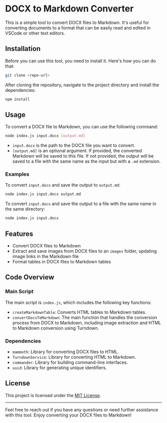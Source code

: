 # DOCX to Markdown Converter

This is a simple tool to convert DOCX files to Markdown. It's useful for converting documents to a format that can be easily read and edited in VSCode or other text editors.

## Installation

Before you can use this tool, you need to install it. Here's how you can do that:

```sh
git clone <repo-url>
```

After cloning the repository, navigate to the project directory and install the dependencies:

```sh
npm install
```

## Usage

To convert a DOCX file to Markdown, you can use the following command:

```sh
node index.js input.docx [output.md]
```

- `input.docx` is the path to the DOCX file you want to convert.
- `[output.md]` is an optional argument. If provided, the converted Markdown will be saved to this file. If not provided, the output will be saved to a file with the same name as the input but with a `.md` extension.

### Examples

To convert `input.docx` and save the output to `output.md`:

```sh
node index.js input.docx output.md
```

To convert `input.docx` and save the output to a file with the same name in the same directory:

```sh
node index.js input.docx
```

## Features

- Convert DOCX files to Markdown
- Extract and save images from DOCX files to an `images` folder, updating image links in the Markdown file
- Format tables in DOCX files to Markdown tables

## Code Overview

### Main Script

The main script is `index.js`, which includes the following key functions:

- `createMarkdownTable`: Converts HTML tables to Markdown tables.
- `convertDocxToMarkdown`: The main function that handles the conversion process from DOCX to Markdown, including image extraction and HTML to Markdown conversion using Turndown.

### Dependencies

- `mammoth`: Library for converting DOCX files to HTML.
- `TurndownService`: Library for converting HTML to Markdown.
- `commander`: Library for building command-line interfaces.
- `uuid`: Library for generating unique identifiers.

## License

This project is licensed under the [MIT License](LICENSE).

---

Feel free to reach out if you have any questions or need further assistance with this tool. Enjoy converting your DOCX files to Markdown!